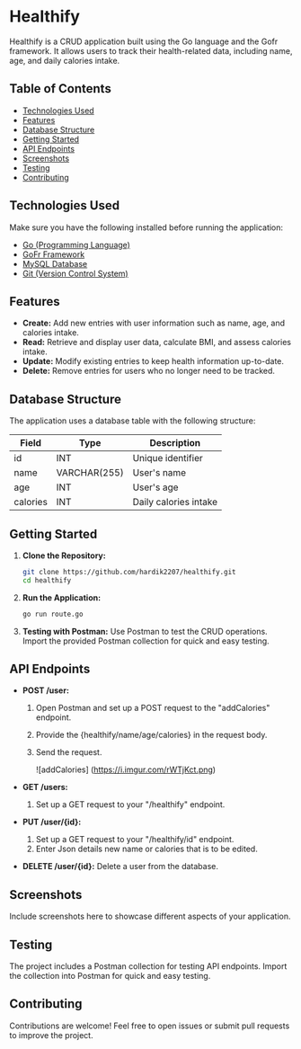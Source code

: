 # Healthify

Healthify is a CRUD application built using the Go language and the Gofr framework. It allows users to track their health-related data, including name, age, and daily calories intake.

## Table of Contents

- [Technologies Used](#features)
- [Features](#features)
- [Database Structure](#features)
- [Getting Started](#getting-started)
- [API Endpoints](#api-endpoints)
- [Screenshots](#screenshots)
- [Testing](#testing)
- [Contributing](#contributing)

## Technologies Used

Make sure you have the following installed before running the application:

- [Go (Programming Language)](https://golang.org/dl/)
- [GoFr Framework](https://gofr.dev/)
- [MySQL Database](https://dev.mysql.com/downloads/) 
- [Git (Version Control System)](https://git-scm.com/downloads/)
## Features

- **Create:** Add new entries with user information such as name, age, and calories intake.
- **Read:** Retrieve and display user data, calculate BMI, and assess calories intake.
- **Update:** Modify existing entries to keep health information up-to-date.
- **Delete:** Remove entries for users who no longer need to be tracked.

## Database Structure

The application uses a database table with the following structure:

| Field    | Type         | Description                   |
|----------|--------------|-------------------------------|
| id       | INT          | Unique identifier             |
| name     | VARCHAR(255) | User's name                   |
| age      | INT          | User's age                    |
| calories | INT          | Daily calories intake         |


## Getting Started

1. **Clone the Repository:**
    ```bash
    git clone https://github.com/hardik2207/healthify.git
    cd healthify
    ```

2. **Run the Application:**
    ```bash
    go run route.go
    ```

5. **Testing with Postman:**
    Use Postman to test the CRUD operations. Import the provided Postman collection for quick and easy testing.

## API Endpoints

- **POST /user:** 
     1. Open Postman and set up a POST request to the "addCalories" endpoint.
     2. Provide the {healthify/name/age/calories} in the request body.
     3. Send the request.
        
        ![addCalories]
     (https://i.imgur.com/rWTjKct.png)
- **GET /users:**
    1. Set up a GET request to your "/healthify" endpoint.   

- **PUT /user/{id}:**

    1. Set up a GET request to your "/healthify/id" endpoint.
    2. Enter Json details new name or calories that is to be edited.

- **DELETE /user/{id}:** Delete a user from the database.

## Screenshots

Include screenshots here to showcase different aspects of your application.


## Testing

The project includes a Postman collection for testing API endpoints. Import the collection into Postman for quick and easy testing.

## Contributing

Contributions are welcome! Feel free to open issues or submit pull requests to improve the project.




